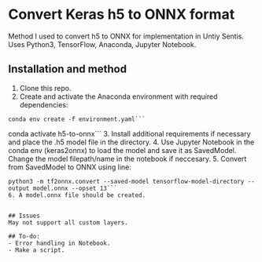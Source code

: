 # Convert Keras h5 to ONNX format
Method I used to convert h5 to ONNX for implementation in Untiy Sentis. Uses Python3, TensorFlow, Anaconda, Jupyter Notebook. 


## Installation and method
1. Clone this repo.
2. Create and activate the Anaconda environment with required dependencies:
```
conda env create -f environment.yaml```
```
conda activate h5-to-onnx```
3. Install additional requirements if necessary and place the .h5 model file in the directory.
4. Use Jupyter Notebook in the conda env (keras2onnx) to load the model and save it as SavedModel. Change the model filepath/name in the notebook if neccesary.
5. Convert from SavedModel to ONNX using line:
```
python3 -m tf2onnx.convert --saved-model tensorflow-model-directory --output model.onnx --opset 13```
6. A model.onnx file should be created.


## Issues
May not support all custom layers.

## To-do:
- Error handling in Notebook.
- Make a script.    